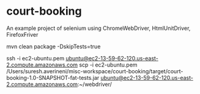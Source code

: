 # court-booking
An example project of selenium using ChromeWebDriver, HtmlUnitDriver, FirefoxFriver

mvn clean package -DskipTests=true

ssh -i ec2-ubuntu.pem ubuntu@ec2-13-59-62-120.us-east-2.compute.amazonaws.com
scp -i ec2-ubuntu.pem /Users/suresh.averineni/misc-workspace/court-booking/target/court-booking-1.0-SNAPSHOT-fat-tests.jar   ubuntu@ec2-13-59-62-120.us-east-2.compute.amazonaws.com:~/webdriver/